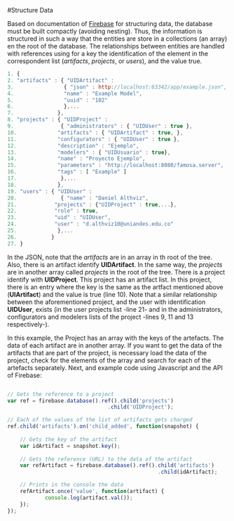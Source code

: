 #Structure Data

Based on documentation of [Firebase](https://firebase.google.com/docs/database/web/structure-data) for structuring data, the database must be built compactly (avoiding nesting). Thus, the information is structured in such a way that the entities are store in a collections (an array) en the root of the database. The relationships between entities are handled with references using for a key the identification of the element in the correspondent list (_artifacts_, _projects_, or _users_), and the value true.

```javascript
1. {
2. "artifacts" : { "UIDArtifact" :
3.                { "json" : http://localhost:63342/app/example.json",
4.                "name" : "Example Model", 
5.                "uuid" : "102" 
6.                },...
7.              },
8. "projects" : { "UIDProject" :
9.               { "administrators" : { "UIDUser" : true },                      
10.             "artifacts" : { "UIDArtifact" : true, }, 
11.             "configurators" : { "UIDUser" : true },             
12.             "description" : "Ejemplo", 
13.             "modelers" : { "UIDUsuario" : true},
14.             "name" : "Proyecto Ejemplo", 
15.             "parameters" : "http://localhost:8080/famosa.server", 
16.             "tags" : [ "Example" ] 
17.              },...
18.             },
19. "users" : { "UIDUser" : 
20.              { "name" : "Daniel Althviz", 
21.            "projects" : {"UIDProject" : true,...}, 
22.            "role" : true, 
23.            "uid" : "UIDUser",
24.            "user" : "d.althviz10@uniandes.edu.co" 
25.             },...
26.           }
27. }
```
In the JSON, note that the _artifacts_ are in an array in th root of the tree. Also, there is an artifact identify **UIDArtifact**. In the same way, the _projects_ are in another array called _projects_ in the root of the tree. There is a project identify with **UIDProject**. This project has an artifact list. In this project, there is an entry where the key is the same as the artfact mentioned above (**UIArtifact**) and the value is true (line 10). Note that a similar relationship between the aforementioned project, and the user with identification **UIDUser**, exists (in the user projects list -line 21- and  in the administrators, configurators and modelers lists of the project -lines 9, 11 and 13 respectively-).

In this example, the Project has an array with the keys of the artefacts. The data of each artifact are in another array. If you want to get the data of the artifacts that are part of the project, is necessary load the data of the project, check for the elements of the array and search for each of the artefacts separately. Next, and example code using Javascript and the API of Firebase:

```javascript

// Gets the reference to a project
var ref = firebase.database().ref().child('projects')
                                .child('UIDProject');

// Each of the values of the list of artifacts gets charged
ref.child('artifacts').on('child_added', function(snapshot) {
 
    // Gets the key of the artifact
    var idArtifact = snapshot.key();
    
    // Gets the reference (URL) to the data of the artifact
    var refArtifact = firebase.database().ref().child('artifacts')
                                                .child(idArtifact); 

    // Prints in the console the data
    refArtifact.once('value', function(artifact) { 
            console.log(artifact.val()); 
    }); 
});

```
  
